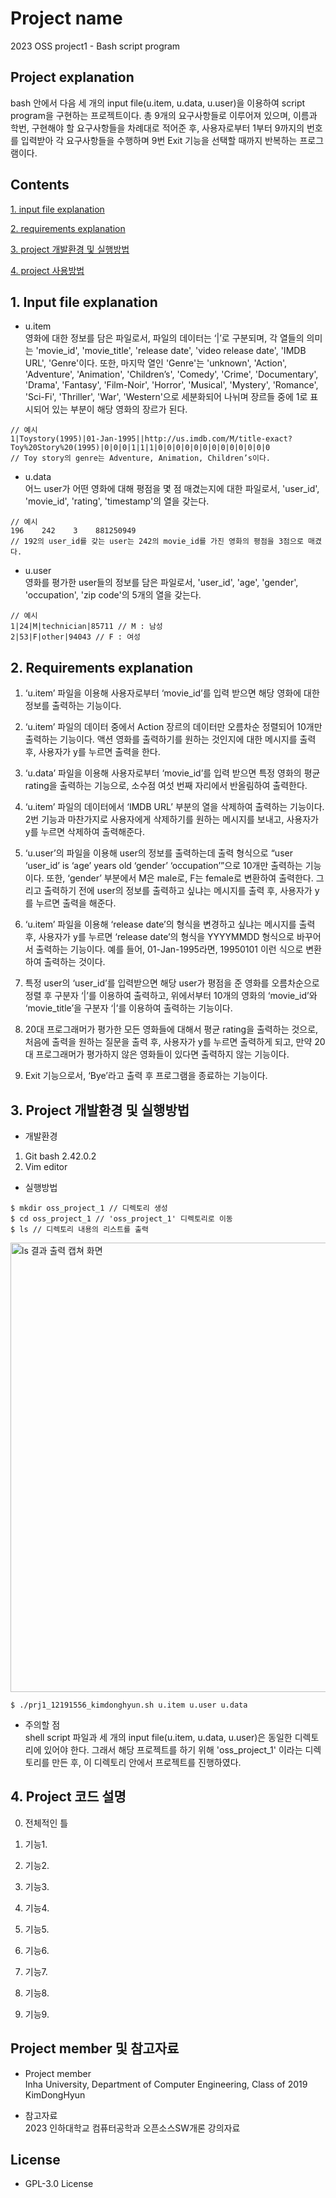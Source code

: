 # Project name
2023 OSS project1 - Bash script program
## Project explanation
bash 안에서 다음 세 개의 input file(u.item, u.data, u.user)을 이용하여 script program을 구현하는 프로젝트이다. 총 9개의 요구사항들로 이루어져 있으며, 이름과 학번, 구현해야 할 요구사항들을 차례대로 적어준 후, 사용자로부터 1부터 9까지의 번호를 입력받아 각 요구사항들을 수행하며 9번 Exit 기능을 선택할 때까지 반복하는 프로그램이다.
## Contents
[1. input file explanation](#1.-input-file-explanation)  

[2. requirements explanation](#2.-requirements-explanation)  

[3. project 개발환경 및 실행방법](#3.-project-개발환경-및-실행방법)  

[4. project 사용방법](#4.-project-사용방법)  

## 1. Input file explanation  
- u.item  
영화에 대한 정보를 담은 파일로서, 파일의 데이터는 ‘|’로 구분되며, 각 열들의 의미는 'movie_id', 'movie_title', 'release date', 'video release date', 'IMDB URL', 'Genre'이다. 또한, 마지막 열인 'Genre'는 'unknown', 'Action', 'Adventure', 'Animation', 'Children’s', 'Comedy', 'Crime', 'Documentary', 'Drama', 'Fantasy', 'Film-Noir', 'Horror', 'Musical', 'Mystery', 'Romance', 'Sci-Fi', 'Thriller', 'War', 'Western'으로 세분화되어 나뉘며 장르들 중에 1로 표시되어 있는 부분이 해당 영화의 장르가 된다.

```
// 예시
1|Toystory(1995)|01-Jan-1995||http://us.imdb.com/M/title-exact?Toy%20Story%20(1995)|0|0|0|1|1|1|0|0|0|0|0|0|0|0|0|0|0|0|0
// Toy story의 genre는 Adventure, Animation, Children’s이다.
```
- u.data  
어느 user가 어떤 영화에 대해 평점을 몇 점 매겼는지에 대한 파일로서, 'user_id', 'movie_id', 'rating', 'timestamp'의 열을 갖는다.

```
// 예시
196    242    3    881250949
// 192의 user_id를 갖는 user는 242의 movie_id를 가진 영화의 평점을 3점으로 매겼다.
```
- u.user  
영화를 평가한 user들의 정보를 담은 파일로서, 'user_id', 'age', 'gender', 'occupation', 'zip code'의 5개의 열을 갖는다.

```
// 예시
1|24|M|technician|85711 // M : 남성
2|53|F|other|94043 // F : 여성
```
## 2. Requirements explanation  
  1) ‘u.item’ 파일을 이용해 사용자로부터 ‘movie_id’를 입력 받으면 해당 영화에 대한 정보를 출력하는 기능이다.
  
  2) ‘u.item’ 파일의 데이터 중에서 Action 장르의 데이터만 오름차순 정렬되어 10개만 출력하는 기능이다. 액션 영화를 출력하기를 원하는 것인지에 대한 메시지를 출력 후, 사용자가 y를 누르면 출력을 한다.
    
  3) ‘u.data’ 파일을 이용해 사용자로부터 ‘movie_id’를 입력 받으면 특정 영화의 평균 rating을 출력하는 기능으로, 소수점 여섯 번째 자리에서 반올림하여 출력한다.
  
  4) ‘u.item’ 파일의 데이터에서 ‘IMDB URL’ 부분의 열을 삭제하여 출력하는 기능이다. 2번 기능과 마찬가지로 사용자에게 삭제하기를 원하는 메시지를 보내고, 사용자가 y를 누르면 삭제하여 출력해준다.
  
  5) ‘u.user’의 파일을 이용해 user의 정보를 출력하는데 출력 형식으로 “user ‘user_id’ is ‘age’ years old ‘gender’ ‘occupation’”으로 10개만 출력하는 기능이다. 또한, ‘gender’ 부분에서 M은 male로, F는 female로 변환하여 출력한다. 그리고 출력하기 전에 user의 정보를 출력하고 싶냐는 메시지를 출력 후, 사용자가 y를 누르면 출력을 해준다.
  
  6) ‘u.item’ 파일을 이용해 ‘release date’의 형식을 변경하고 싶냐는 메시지를 출력 후, 사용자가 y를 누르면 ‘release date’의 형식을 YYYYMMDD 형식으로 바꾸어서 출력하는 기능이다. 예를 들어, 01-Jan-1995라면, 19950101 이런 식으로 변환하여 출력하는 것이다.
  
  7) 특정 user의 ‘user_id’를 입력받으면 해당 user가 평점을 준 영화를 오름차순으로 정렬 후 구분자 ‘|’를 이용하여 출력하고, 위에서부터 10개의 영화의 ‘movie_id’와 ‘movie_title’을 구분자 ‘|’를 이용하여 출력하는 기능이다.
  
  8) 20대 프로그래머가 평가한 모든 영화들에 대해서 평균 rating을 출력하는 것으로, 처음에 출력을 원하는 질문을 출력 후, 사용자가 y를 누르면 출력하게 되고, 만약 20대 프로그래머가 평가하지 않은 영화들이 있다면 출력하지 않는 기능이다.
  
  9) Exit 기능으로서, ‘Bye’라고 출력 후 프로그램을 종료하는 기능이다.

## 3. Project 개발환경 및 실행방법  
- 개발환경
1. Git bash 2.42.0.2
2. Vim editor
- 실행방법
```
$ mkdir oss_project_1 // 디렉토리 생성
$ cd oss_project_1 // 'oss_project_1' 디렉토리로 이동
$ ls // 디렉토리 내용의 리스트를 출력
```
<img width="719" alt="ls 결과 출력 캡쳐 화면" src="https://github.com/dongpale/open_source_project_1/assets/104160379/cb5de91a-c6b5-4744-b40e-402c68204d11">  

```
$ ./prj1_12191556_kimdonghyun.sh u.item u.user u.data
```
* 주의할 점  
shell script 파일과 세 개의 input file(u.item, u.data, u.user)은 동일한 디렉토리에 있어야 한다. 그래서 해당 프로젝트를 하기 위해 'oss_project_1' 이라는 디렉토리를 만든 후, 이 디렉토리 안에서 프로젝트를 진행하였다.


## 4. Project 코드 설명  
0) 전체적인 틀

1) 기능1.

2) 기능2.

3) 기능3.

4) 기능4.

5) 기능5.

6) 기능6.

7) 기능7.

8) 기능8.

9) 기능9.

## Project member 및 참고자료
- Project member  
Inha University, Department of Computer Engineering, Class of 2019 KimDongHyun  

- 참고자료  
2023 인하대학교 컴퓨터공학과 오픈소스SW개론 강의자료  

## License
- GPL-3.0 License

